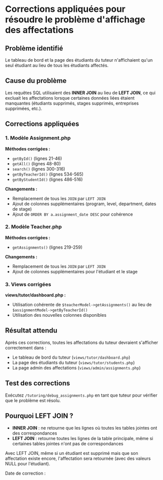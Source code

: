 # Corrections appliquées pour résoudre le problème d'affichage des affectations

## Problème identifié
Le tableau de bord et la page des étudiants du tuteur n'affichaient qu'un seul étudiant au lieu de tous les étudiants affectés.

## Cause du problème
Les requêtes SQL utilisaient des **INNER JOIN** au lieu de **LEFT JOIN**, ce qui excluait les affectations lorsque certaines données liées étaient manquantes (étudiants supprimés, stages supprimés, entreprises supprimées, etc.).

## Corrections appliquées

### 1. Modèle Assignment.php
**Méthodes corrigées :**
- `getById()` (lignes 21-46)
- `getAll()` (lignes 48-80) 
- `search()` (lignes 300-316)
- `getByTeacherId()` (lignes 534-565)
- `getByStudentId()` (lignes 486-516)

**Changements :**
- Remplacement de tous les `JOIN` par `LEFT JOIN`
- Ajout de colonnes supplémentaires (program, level, department, dates de stage)
- Ajout de `ORDER BY a.assignment_date DESC` pour cohérence

### 2. Modèle Teacher.php
**Méthodes corrigées :**
- `getAssignments()` (lignes 219-259)

**Changements :**
- Remplacement de tous les `JOIN` par `LEFT JOIN`
- Ajout de colonnes supplémentaires pour l'étudiant et le stage

### 3. Views corrigées
**views/tutor/dashboard.php :**
- Utilisation cohérente de `$teacherModel->getAssignments()` au lieu de `$assignmentModel->getByTeacherId()`
- Utilisation des nouvelles colonnes disponibles

## Résultat attendu
Après ces corrections, toutes les affectations du tuteur devraient s'afficher correctement dans :
- Le tableau de bord du tuteur (`views/tutor/dashboard.php`)
- La page des étudiants du tuteur (`views/tutor/students.php`)
- La page admin des affectations (`views/admin/assignments.php`)

## Test des corrections
Exécutez `/tutoring/debug_assignments.php` en tant que tuteur pour vérifier que le problème est résolu.

## Pourquoi LEFT JOIN ?
- **INNER JOIN** : ne retourne que les lignes où toutes les tables jointes ont des correspondances
- **LEFT JOIN** : retourne toutes les lignes de la table principale, même si certaines tables jointes n'ont pas de correspondances

Avec LEFT JOIN, même si un étudiant est supprimé mais que son affectation existe encore, l'affectation sera retournée (avec des valeurs NULL pour l'étudiant).

Date de correction : <?php echo date('Y-m-d H:i:s'); ?>